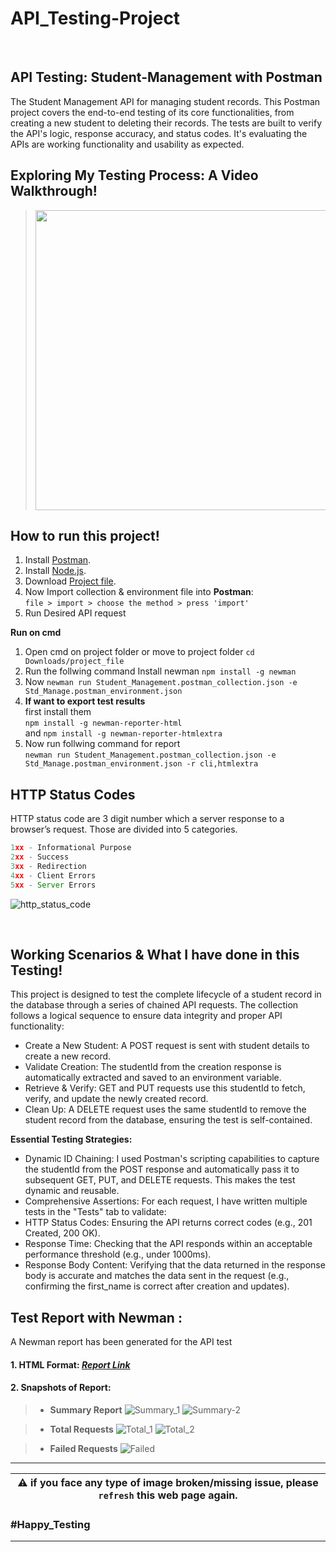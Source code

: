 # API_Testing-Project
<br>

## API Testing: Student-Management with Postman
The Student Management API for managing student records. This Postman project covers the end-to-end testing of its core functionalities, from creating a new student to deleting their records. The tests are built to verify the API's logic, response accuracy, and status codes. It's evaluating the APIs are working functionality and usability as expected. 


## Exploring My Testing Process: A Video Walkthrough!
> [<img src="https://img.youtube.com/vi/PtrbE-uaC18/hqdefault.jpg" width="700" height="480"/>](https://www.youtube.com/embed/PtrbE-uaC18)


## How to run this project!
1. Install [Postman](https://www.postman.com/).
2. Install [Node.js](https://nodejs.org/en/).
3. Download [Project file](https://drive.google.com/drive/folders/16SzJWDvhETXTYWBwDAOiL40Y8HVhyf8E?usp=sharing).
4. Now Import collection & environment file into **Postman**: \
`file > import > choose the method > press 'import'`
5. Run Desired API request 

**Run on cmd**
1. Open cmd on project folder or move to project folder `cd Downloads/project_file`
2. Run the follwing command 
Install newman `npm install -g newman`
3. Now 
`newman run Student_Management.postman_collection.json -e Std_Manage.postman_environment.json`
4. **If want to export test results** \
   first install them \
   `npm install -g newman-reporter-html` \
 and `npm install -g newman-reporter-htmlextra`
6. Now run follwing command for report \
`newman run Student_Management.postman_collection.json -e Std_Manage.postman_environment.json -r cli,htmlextra`

## HTTP Status Codes
HTTP status code are 3 digit number which a server response to a browser’s request.
Those are divided into 5 categories.
```JavaScript
1xx - Informational Purpose
2xx - Success
3xx - Redirection
4xx - Client Errors
5xx - Server Errors
```
![http_status_code](https://drive.google.com/uc?export=view&id=1iwy6FJw2krnOtpOmMhhHocFpXgfguTBM)

<br>

## Working Scenarios & What I have done in this Testing!
This project is designed to test the complete lifecycle of a student record in the database through a series of chained API requests.
The collection follows a logical sequence to ensure data integrity and proper API functionality:
* Create a New Student: A POST request is sent with student details to create a new record.
* Validate Creation: The studentId from the creation response is automatically extracted and saved to an environment variable.
* Retrieve & Verify: GET and PUT requests use this studentId to fetch, verify, and update the newly created record.
* Clean Up: A DELETE request uses the same studentId to remove the student record from the database, ensuring the test is self-contained.

**Essential Testing Strategies:**
* Dynamic ID Chaining: I used Postman's scripting capabilities to capture the studentId from the POST response and automatically pass it to subsequent GET, PUT, and DELETE requests. This makes the test dynamic and reusable.
* Comprehensive Assertions: For each request, I have written multiple tests in the "Tests" tab to validate:
* HTTP Status Codes: Ensuring the API returns correct codes (e.g., 201 Created, 200 OK).
* Response Time: Checking that the API responds within an acceptable performance threshold (e.g., under 1000ms).
* Response Body Content: Verifying that the data returned in the response body is accurate and matches the data sent in the request (e.g., confirming the first_name is correct after creation and updates).





## Test Report with Newman :
A Newman report has been generated for the API test
#### 1. HTML Format: [_Report Link_](https://drive.google.com/file/d/1JfJc_MrPVi20NrA6aBR1WLUjBHF8XCvt/view?usp=drive_link)

#### 2. Snapshots of Report:
> * **Summary Report**
![Summary_1](https://drive.google.com/uc?export=view&id=17KXS5vg5di8ESAGu2cqywAhsd2LLNtmZ)
![Summary-2](https://drive.google.com/uc?export=view&id=1R3yo4u3Mv_TI1C0c6Bfge1go1LdySIpf)

> * **Total Requests**
![Total_1](https://drive.google.com/uc?export=view&id=1oz3USCQ2x2haoVNQQcsjF15aqdxRAhtl)
![Total_2](https://drive.google.com/uc?export=view&id=1zAM1MgTditIjCPQ4zKCR43r-mdmnUZnU)

> * **Failed Requests**
![Failed](https://drive.google.com/uc?export=view&id=1_sXJlXLexn6buN6153Cx5S1y_nVa6Btb)

---
|:warning: **if you face any type of image broken/missing issue, please `refresh` this web page again.**|
| --- |

### **#Happy_Testing**
---

